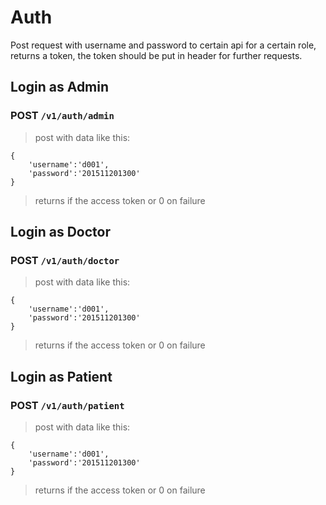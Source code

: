 # Auth
Post request with username and password to certain api for a certain role, returns a token, the token should be put in header for further requests.

## Login as Admin

### POST `/v1/auth/admin`
> post with data like this:
```
{
    'username':'d001',
    'password':'201511201300'
}
```
> returns if the access token or 0 on failure

## Login as Doctor

### POST `/v1/auth/doctor`
> post with data like this:
```
{
    'username':'d001',
    'password':'201511201300'
}
```
> returns if the access token or 0 on failure


## Login as Patient

### POST `/v1/auth/patient`
> post with data like this:
```
{
    'username':'d001',
    'password':'201511201300'
}
```
> returns if the access token or 0 on failure
